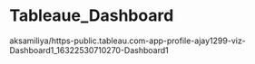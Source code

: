 # Tableaue_Dashboard

aksamiliya/https-public.tableau.com-app-profile-ajay1299-viz-Dashboard1_16322530710270-Dashboard1
